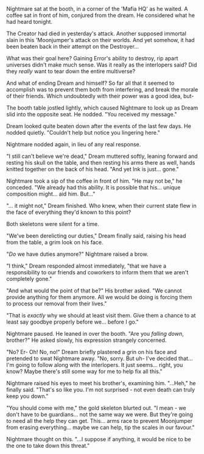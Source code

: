 Nightmare sat at the booth, in a corner of the 'Mafia HQ' as he waited. A coffee sat in front of him, conjured from the dream. He considered what he had heard tonight. 

The Creator had died in yesterday's attack. Another supposed immortal slain in this 'Moonjumper's attack on their worlds. And yet somehow, it had been beaten back in their attempt on the Destroyer...

What was their goal here? Gaining Error's ability to destroy, rip apart universes didn't make much sense. Was it really as the interlopers said? Did they *really* want to tear down the entire multiverse?

And what of ending Dream and himself? So far all that it seemed to accomplish was to prevent them both from interfering, and break the morale of their friends. Which undoubtedly with their power was a good idea, but-

The booth table jostled lightly, which caused Nightmare to look up as Dream slid into the opposite seat. He nodded. "You received my message."

Dream looked quite beaten down after the events of the last few days. He nodded quietly. "Couldn't help but notice you lingering here."

Nightmare nodded again, in lieu of any real response.

"I still can't believe we're dead," Dream muttered softly, leaning forward and resting his skull on the table, and then resting his arms there as well, hands knitted together on the back of his head. "And yet Ink is just... gone."

Nightmare took a sip of the coffee in front of him. "He may not be," he conceded. "We already had this ability. It is possible that his... unique composition might... aid him. But..."

"... it might not," Dream finished. Who knew, when their current state flew in the face of everything they'd known to this point? 

Both skeletons were silent for a time. 

"We've been derelicting our duties," Dream finally said, raising his head from the table, a grim look on his face. 

"*Do* we have duties anymore?" Nightmare raised a brow. 

"I think," Dream responded almost immediately, "that we have a responsibility to our friends and coworkers to inform them that we aren't completely gone."

"And what would the point of that be?" His brother asked. "We cannot provide anything for them anymore. All we would be doing is forcing them to process our removal from their lives."

"That is *exactly* why we should at least visit them. Give them a chance to at least say goodbye properly before we... before I go."

Nightmare paused. He leaned in over the booth. "Are you *falling down*, brother?" He asked slowly, his expression strangely concerned. 

"No? Er- Oh! No, no!" Dream briefly plastered a grin on his face and pretended to swat Nightmare away. "No, sorry. But uh- I've decided that... I'm going to follow along with the interlopers. It just seems... right, you know? Maybe there's still some way for me to help fix all this."

Nightmare raised his eyes to meet his brother's, examining him. "...Heh," he finally said. "That's so like you. I'm not surprised - not even death can truly keep you down."

"You should come with me," the gold skeleton blurted out. "I mean - we don't have to be guardians... not the same way we were. But they're going to need all the help they can get. This... arms race to prevent Moonjumper from erasing everything... maybe we can help, tip the scales in our favour."

Nightmare thought on this. "...I suppose if anything, it would be nice to be the one to take down this threat."